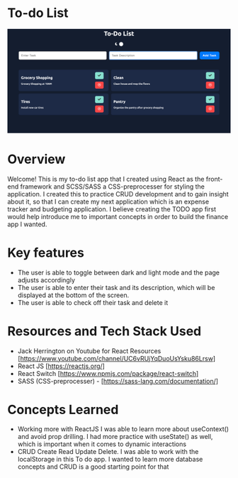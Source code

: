 # To-do List

![](./todo.png)

# Overview
Welcome! This is my to-do list app that I created using React as the front-end framework and SCSS/SASS a CSS-preprocesser for styling the application. I created this to practice CRUD development and to gain insight about it, so that I can create my next application which is an expense tracker and budgeting application. I believe creating the TODO app first would help introduce me to important concepts in order to build the finance app I wanted. 

# Key features
- The user is able to toggle between dark and light mode and the page adjusts accordingly 
- The user is able to enter their task and its description, which will be displayed at the bottom of the screen.
- The user is able to check off their task and delete it

# Resources and Tech Stack Used
- Jack Herrington on Youtube for React Resources [https://www.youtube.com/channel/UC6vRUjYqDuoUsYsku86Lrsw]
- React JS [https://reactjs.org/]
- React Switch [https://www.npmjs.com/package/react-switch]
- SASS (CSS-preprocesser) - [https://sass-lang.com/documentation/]

# Concepts Learned
- Working more with ReactJS I was able to learn more about useContext() and avoid prop drilling. I had more practice with useState() as well, which is important when it comes to dynamic interactions
- CRUD Create Read Update Delete. I was able to work with the localStorage in this To do app. I wanted to learn more database concepts and CRUD is a good starting point for that